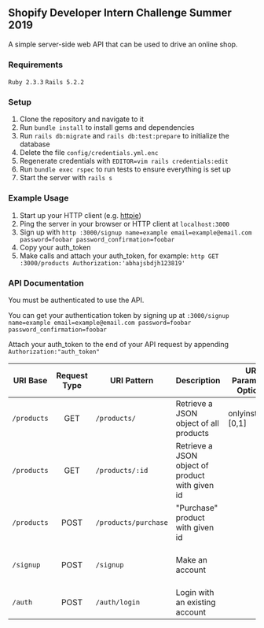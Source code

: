 ## Shopify Developer Intern Challenge Summer 2019

A simple server-side web API that can be used to drive an online shop.

### Requirements
`Ruby 2.3.3`
`Rails 5.2.2`

### Setup
1. Clone the repository and navigate to it
2. Run `bundle install` to install gems and dependencies
3. Run `rails db:migrate` and `rails db:test:prepare` to initialize the database
4. Delete the file `config/credentials.yml.enc`
5. Regenerate credentials with `EDITOR=vim rails credentials:edit`
6. Run `bundle exec rspec` to run tests to ensure everything is set up
7. Start the server with `rails s`

### Example Usage
1. Start up your HTTP client (e.g. [httpie](https://httpie.org/))
2. Ping the server in your browser or HTTP client at `localhost:3000`
3. Sign up with `http :3000/signup name=example email=example@email.com password=foobar password_confirmation=foobar`
4. Copy your auth_token
5. Make calls and attach your auth_token, for example: `http GET :3000/products Authorization:'abhajsbdjh123819'`

### API Documentation
You must be authenticated to use the API.

You can get your authentication token by signing up at `:3000/signup name=example email=example@email.com password=foobar password_confirmation=foobar`

Attach your auth_token to the end of your API request by appending ` Authorization:"auth_token"`

| URI Base    | Request Type | URI Pattern          | Description                                     | URI Parameter Options | POST Parameters                                                                  | Example                                                                                           |
|-------------|:------------:|----------------------|-------------------------------------------------|-----------------------|----------------------------------------------------------------------------------|---------------------------------------------------------------------------------------------------|
| `/products` | GET          | `/products/`         | Retrieve a JSON object of all products          | onlyinstock=[0,1]     | n/a                                                                              | `http GET :3000/products` `http GET :3000/products?onlyinstock=1`                                 |
| `/products` | GET          | `/products/:id`      | Retrieve a JSON object of product with given id |                       | n/a                                                                              | `http GET :3000/products/3`                                                                       |
| `/products` | POST         | `/products/purchase` | "Purchase" product with given id                |                       | `{id:int}`                                                                       | `http POST :3000/products/purchase id=3`                                                          |
| `/signup`   | POST         | `/signup`            | Make an account                                 |                       | `{ name:string,  email:string,  password:string, password_confirmation:string }` | `http POST :3000/signup name=joe email=ex@email.com password=foobar password_confirmation=foobar` |
| `/auth`     | POST         | `/auth/login`        | Login with an existing account                  |                       | `{  name:string,  password:string  }`                                            | `http POST :3000/auth/login name=joe password=foobar`                                             |

